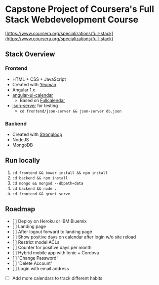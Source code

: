 # Capstone Project of Coursera's Full Stack Webdevelopment Course
[https://www.coursera.org/specializations/full-stack](https://www.coursera.org/specializations/full-stack)

## Stack Overview

### Frontend

- HTML + CSS + JavaScript
- Created with [Yeoman](yeoman.io)
- Angular 1.x
- [angular-ui-calendar](https://angular-ui.github.io/ui-calendar/)
  - Based on [Fullcalendar](https://fullcalendar.io/docs/)
- [json-server](https://github.com/typicode/json-server) for testing
  - `cd frontend/json-server && json-server db.json`

### Backend

- Created with [Strongloop](https://strongloop.com/)
- NodeJS
- MongoDB

## Run locally

1. `cd frontend && bower install && npm install`
2. `cd backend && npm install`
3. `cd mongo && mongod --dbpath=data`
4. `cd backend && node .`
5. `cd frontend && grunt serve`

## Roadmap

* [ ] Deploy on Heroku or IBM Bluemix
* [ ] Landing page
* [ ] After logout forward to landing page
* [ ] Show positive days on calendar after login w/o site reload
* [ ] Restrict model ACLs
* [ ] Counter for positive days per month
* [ ] Hybrid mobile app with Ionic + Cordova
* [ ] 'Change Password'
* [ ] 'Delete Account'
* [ ] Login with email address
* [ ] Add more calendars to track different habits
